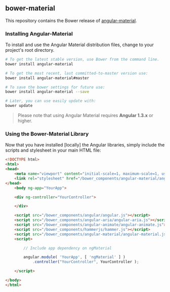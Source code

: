 ## bower-material

This repository contains the Bower release of [angular-material](https://github.com/angular/material).

### Installing Angular-Material

To install and use the Angular Material distribution files, change to your project's root directory.

```bash
# To get the latest stable version, use Bower from the command line.
bower install angular-material

# To get the most recent, last committed-to-master version use:
bower install angular-material#master 

# To save the bower settings for future use:
bower install angular-material --save

# Later, you can use easily update with:
bower update
```

> Please note that using Angular Material requires **Angular 1.3.x** or higher.


### Using the Bower-Material Library

Now that you have installed [locally] the Angular libraries, simply include the scripts and stylesheet in your main HTML file:

```html
<!DOCTYPE html>
<html>
<head>
    <meta name="viewport" content="initial-scale=1, maximum-scale=1, user-scalable=no" />
    <link rel="stylesheet" href="/bower_components/angular-material/angular-material.css">
</head>
	<body ng-app="YourApp">

	<div ng-controller="YourController">

	</div>

	<script src="/bower_components/angular/angular.js"></script>
	<script src="/bower_components/angular-aria/angular-aria.js"></script>
	<script src="/bower_components/angular-animate/angular-animate.js"></script>
	<script src="/bower_components/hammerjs/hammer.js"></script>
	<script src="/bower_components/angular-material/angular-material.js"></script>
	<script>

		// Include app dependency on ngMaterial

		angular.module( 'YourApp', [ 'ngMaterial' ] )
			.controller("YourController", YourController );

	</script>

</body>
</html>
```
